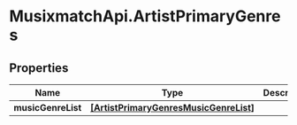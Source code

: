 # MusixmatchApi.ArtistPrimaryGenres

## Properties
Name | Type | Description | Notes
------------ | ------------- | ------------- | -------------
**musicGenreList** | [**[ArtistPrimaryGenresMusicGenreList]**](ArtistPrimaryGenresMusicGenreList.md) |  | [optional] 


